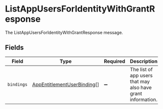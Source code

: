 # ListAppUsersForIdentityWithGrantResponse

The ListAppUsersForIdentityWithGrantResponse message.


## Fields

| Field                                                                           | Type                                                                            | Required                                                                        | Description                                                                     |
| ------------------------------------------------------------------------------- | ------------------------------------------------------------------------------- | ------------------------------------------------------------------------------- | ------------------------------------------------------------------------------- |
| `bindings`                                                                      | [AppEntitlementUserBinding](../../models/shared/appentitlementuserbinding.md)[] | :heavy_minus_sign:                                                              |  The list of app users that may also have grant information.<br/>               |